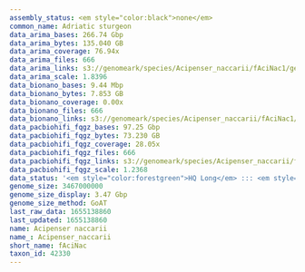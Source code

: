 ```yaml
---
assembly_status: <em style="color:black">none</em>
common_name: Adriatic sturgeon
data_arima_bases: 266.74 Gbp
data_arima_bytes: 135.040 GB
data_arima_coverage: 76.94x
data_arima_files: 666
data_arima_links: s3://genomeark/species/Acipenser_naccarii/fAciNac1/genomic_data/arima/<br>
data_arima_scale: 1.8396
data_bionano_bases: 9.44 Mbp
data_bionano_bytes: 7.853 GB
data_bionano_coverage: 0.00x
data_bionano_files: 666
data_bionano_links: s3://genomeark/species/Acipenser_naccarii/fAciNac1/genomic_data/bionano/<br>
data_pacbiohifi_fqgz_bases: 97.25 Gbp
data_pacbiohifi_fqgz_bytes: 73.230 GB
data_pacbiohifi_fqgz_coverage: 28.05x
data_pacbiohifi_fqgz_files: 666
data_pacbiohifi_fqgz_links: s3://genomeark/species/Acipenser_naccarii/fAciNac1/genomic_data/pacbio_hifi/<br>
data_pacbiohifi_fqgz_scale: 1.2368
data_status: '<em style="color:forestgreen">HQ Long</em> ::: <em style="color:lightgray">Long</em> ::: <em style="color:forestgreen">Short</em> ::: <em style="color:forestgreen">Phasing</em> ::: <em style="color:forestgreen">Scaffolding</em>'
genome_size: 3467000000
genome_size_display: 3.47 Gbp
genome_size_method: GoAT
last_raw_data: 1655138860
last_updated: 1655138860
name: Acipenser naccarii
name_: Acipenser_naccarii
short_name: fAciNac
taxon_id: 42330
---
```

